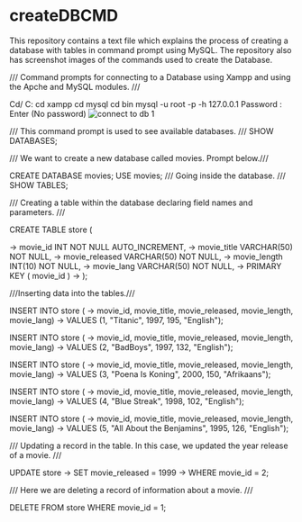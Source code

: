 # createDBCMD
This repository contains a text file which explains the process of creating a database with tables in command prompt using MySQL.
The repository also has screenshot images of the commands used to create the Database.


/// Command prompts for connecting to a Database using Xampp and using the Apche and MySQL modules. ///

Cd/
C:
cd xampp
cd mysql
cd bin
mysql -u root -p -h 127.0.0.1
Password : Enter (No password)
![connect to db 1](https://user-images.githubusercontent.com/33934161/43719204-60fa5bb0-998d-11e8-8106-8fe2878e9aae.png)


/// This command prompt is used to see available databases. ///
SHOW DATABASES;

/// We want to create a new database called movies. Prompt below.///

CREATE DATABASE movies;
USE movies; /// Going inside the database. ///
SHOW TABLES;

/// Creating a table within the database declaring field names and parameters. ///

CREATE TABLE store (

-> movie_id INT NOT NULL AUTO_INCREMENT,
-> movie_title VARCHAR(50) NOT NULL,
-> movie_released VARCHAR(50) NOT NULL,
-> movie_length INT(10) NOT NULL,
-> movie_lang VARCHAR(50) NOT NULL,
-> PRIMARY KEY ( movie_id )
-> );

///Inserting data into the tables.///

INSERT INTO store (
-> movie_id, movie_title, movie_released, movie_length, movie_lang)
-> VALUES (1, "Titanic", 1997, 195, "English");


INSERT INTO store (
-> movie_id, movie_title, movie_released, movie_length, movie_lang)
-> VALUES (2, "BadBoys", 1997, 132, "English");

INSERT INTO store (
-> movie_id, movie_title, movie_released, movie_length, movie_lang)
-> VALUES (3, "Poena Is Koning", 2000, 150, "Afrikaans");

INSERT INTO store (
-> movie_id, movie_title, movie_released, movie_length, movie_lang)
-> VALUES (4, "Blue Streak", 1998, 102, "English");

INSERT INTO store (
-> movie_id, movie_title, movie_released, movie_length, movie_lang)
-> VALUES (5, "All About the Benjamins", 1995, 126, "English");

/// Updating a record in the table. In this case, we updated the year release of a movie. ///

UPDATE store
-> SET movie_released = 1999
-> WHERE movie_id = 2;

/// Here we are deleting a record of information about a movie. ///

DELETE FROM store WHERE movie_id = 1;
